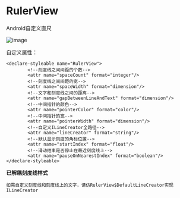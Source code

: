 # RulerView
Android自定义直尺  

![image](https://github.com/shubowen/RulerView/blob/master/image/ruler.gif)

自定义属性：

    <declare-styleable name="RulerView">
            <!--刻度线之间间距的个数-->
            <attr name="spaceCount" format="integer"/>
            <!--刻度线之间间距的宽-->
            <attr name="spaceWidth" format="dimension"/>
            <!--文字和刻度线之间的距离-->
            <attr name="gapBetweenLineAndText" format="dimension"/>
            <!--中间指针的颜色-->
            <attr name="pointerColor" format="color"/>
            <!--中间指针的宽-->
            <attr name="pointerWidth" format="dimension"/>
            <!--自定义ILineCreator全路径-->
            <attr name="lineCreator" format="string"/>
            <!--默认显示刻度的角标位置-->
            <attr name="startIndex" format="float"/>
            <!--滑动结束是否停止在最近刻度线上-->
            <attr name="pauseOnNearestIndex" format="boolean"/>
    </declare-styleable>

**已解耦刻度线样式**
    
    如需自定义刻度线和刻度线上的文字，请仿RulerView$DefaultLineCreator实现ILineCreator